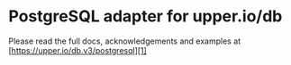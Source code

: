 # PostgreSQL adapter for upper.io/db

Please read the full docs, acknowledgements and examples at
[https://upper.io/db.v3/postgresql][1]

[1]: https://upper.io/db.v3/postgresql

